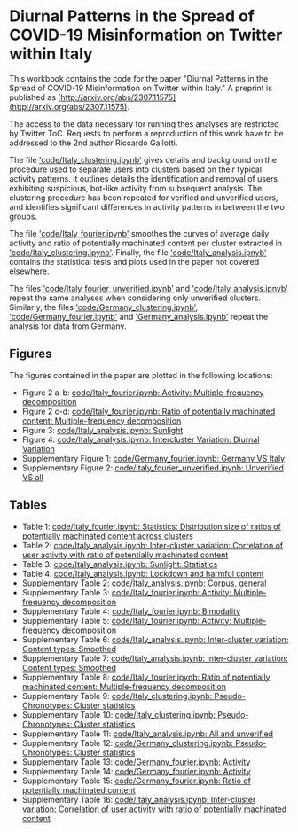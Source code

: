 # Diurnal Patterns in the Spread of COVID-19 Misinformation on Twitter within Italy

This workbook contains the code for the paper "Diurnal Patterns in the Spread of COVID-19 Misinformation on Twitter within Italy." A preprint is published as [http://arxiv.org/abs/2307.11575](http://arxiv.org/abs/2307.11575).

The access to the data necessary for running thes analyses are restricted by Twitter ToC. Requests to perform a reproduction of this work have to be addressed to the 2nd author Riccardo Gallotti.


The file ['code/Italy_clustering.ipynb'](code/Italy_clustering.ipynb) gives details and background on the procedure used to separate users into clusters based on their typical activity patterns. 
It outlines details the identification and removal of users exhibiting suspicious, bot-like activity from subsequent analysis.
The clustering procedure has been repeated for verified and unverified users, and identifies significant differences in activity patterns in between the two groups.

The file ['code/Italy_fourier.ipynb'](code/Italy_fourier.ipynb) smoothes the curves of average daily activity and ratio of potentially machinated content per cluster extracted in ['code/Italy_clustering.ipynb'](code/Italy_clustering.ipynb).
Finally, the file ['code/Italy_analysis.ipnyb'](code/Italy_analysis.ipynb) contains the statistical tests and plots used in the paper not covered elsewhere.

The files ['code/Italy_fourier_unverified.ipynb'](code/Italy_fourier_unverified.ipynb) and ['code/Italy_analysis.ipnyb'](code/Italy_analysis.ipynb) repeat the same analyses when considering only unverified clusters.
Similarly, the files ['code/Germany_clustering.ipynb'](code/Germany_clustering.ipynb), ['code/Germany_fourier.ipynb'](code/Germany_fourier.ipynb) and ['Germany_analysis.ipynb'](code/Germany_analysis.ipynb) repeat the analysis for data from Germany.

## Figures
The figures contained in the paper are plotted in the following locations:
- Figure 2 a-b: [code/Italy_fourier.ipynb: Activity: Multiple-frequency decomposition](code/Italy_fourier.ipynb#Figure2a)
- Figure 2 c-d: [code/Italy_fourier.ipynb: Ratio of potentially machinated content: Multiple-frequency decomposition](code/Italy_fourier.ipynb#Figure2c)
- Figure 3: [code/Italy_analysis.ipynb: Sunlight](code/Italy_analysis.ipynb#Figure3)
- Figure 4: [code/Italy_analysis.ipynb: Intercluster Variation: Diurnal Variation](code/Italy_analysis.ipynb#Figure4)
- Supplementary Figure 1: [code/Germany_fourier.ipynb: Germany VS Italy](code/Germany_fourier.ipynb#SupplFig1a)
- Supplementary Figure 2: [code/Italy_fourier_unverified.ipynb: Unverified VS all](code/Italy_fourier_unverified.ipynb#SupplFig2a)

## Tables
- Table 1: [code/Italy_fourier.ipynb: Statistics: Distribution size of ratios of potentially machinated content across clusters](code/Italy_fourier.ipynb#Table1)
- Table 2: [code/Italy_analysis.ipynb: Inter-cluster variation: Correlation of user activity with ratio of potentially machinated content](code/Italy_analysis.ipynb#Table2)
- Table 3: [code/Italy_analysis.ipynb: Sunlight: Statistics](code/Italy_analysis.ipynb#Table3)
- Table 4: [code/Italy_analysis.ipynb: Lockdown and harmful content](code/Italy_analysis.ipynb#Table4)
- Supplementary Table 2: [code/Italy_analysis.ipynb: Corpus, general](code/Italy_analysis.ipynb#SupplTab2)
- Supplementary Table 3: [code/Italy_fourier.ipynb: Activity: Multiple-frequency decomposition](code/Italy_fourier.ipynb#SupplTab3)
- Supplementary Table 4: [code/Italy_fourier.ipynb: Bimodality](code/Italy_fourier.ipynb#SupplTab4)
- Supplementary Table 5: [code/Italy_fourier.ipynb: Activity: Multiple-frequency decomposition](code/Italy_fourier.ipynb#SupplTab5)
- Supplementary Table 6: [code/Italy_analysis.ipynb: Inter-cluster variation: Content types: Smoothed](code/Italy_analysis.ipynb#SupplTab6)
- Supplementary Table 7: [code/Italy_analysis.ipynb: Inter-cluster variation: Content types: Smoothed](code/Italy_analysis.ipynb#SupplTab7)
- Supplementary Table 8:  [code/Italy_fourier.ipynb: Ratio of potentially machinated content: Multiple-frequency decomposition](code/Italy_fourier.ipynb#SupplTab8)
- Supplementary Table 9: [code/Italy_clustering.ipynb: Pseudo-Chronotypes: Cluster statistics](code/Italy_clustering.ipynb#SupplTab9)
- Supplementary Table 10: [code/Italy_clustering.ipynb: Pseudo-Chronotypes: Cluster statistics](code/Italy_clustering.ipynb#SupplTab10)
- Supplementary Table 11: [code/Italy_analysis.ipynb: All and unverified](code/Italy_analysis.ipynb#SupplTab11)
- Supplementary Table 12: [code/Germany_clustering.ipynb: Pseudo-Chronotypes: Cluster statistics](code/Germany_clustering.ipynb#SupplTab12)
- Supplementary Table 13: [code/Germany_fourier.ipynb: Activity](code/Germany_fourier.ipynb#SupplTab13)
- Supplementary Table 14: [code/Germany_fourier.ipynb: Activity](code/Germany_fourier.ipynb#SupplTab14)
- Supplementary Table 15: [code/Germany_fourier.ipynb: Ratio of potentially machinated content](code/Germany_fourier.ipynb#SupplTab15)
- Supplementary Table 16: [code/Italy_analysis.ipynb: Inter-cluster variation: Correlation of user activity with ratio of potentially machinated content](code/Italy_analysis.ipynb#SupplTab16)
  